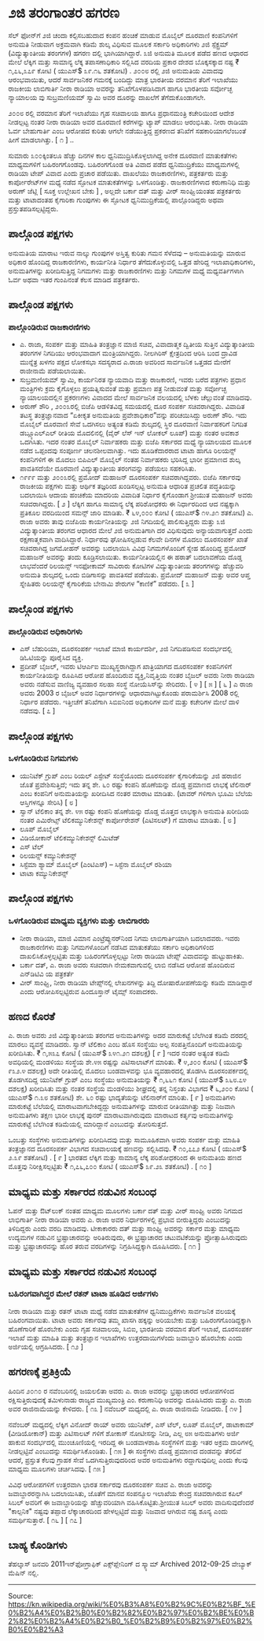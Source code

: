 # ೨ಜಿ ತರಂಗಾಂತರ ಹಗರಣ

ಸೆಲ್ ಫೋನ್‌ಗೆ ೨ಜಿ ಚಂದಾ ಕಲ್ಪಿಸಬಹುದಾದ ಕಂಪನ ಹಂಚಿಕೆ ಮಾಡುವ ಮೊಬೈಲ್ ದೂರವಾಣಿ ಕಂಪನಿಗಳಿಗೆ ಅನುಮತಿ ನೀಡುವಾಗ ಅಕ್ರಮವಾಗಿ ಕಡಿಮೆ ಶುಲ್ಕ ವಿಧಿಸುವ ಮೂಲಕ ಸರ್ಕಾರಿ ಅಧಿಕಾರಿಗಳು ೨ಜಿ ಸ್ಪೆಕ್ಟ್ರಮ್ (ವಿದ್ಯುತ್ಕಾಂತೀಯ ತರಂಗಗಳ) ಹಗರಣ ದಲ್ಲಿ ಭಾಗಿಯಾಗಿದ್ದಾರೆ. ೩ಜಿ ಅನುಮತಿ ಮೂಲಕ ಪಡೆದ ಹಣದ ಆಧಾರದ ಮೇಲೆ ಲೆಕ್ಕಿಗ ಮತ್ತು ಸಾಮಾನ್ಯ ಲೆಕ್ಕ ತಪಾಸಣಾಧಿಕಾರಿ ಸಲ್ಲಿಸಿದ ವರದಿಯ ಪ್ರಕಾರ ದೇಶದ ಬೊಕ್ಕಸಕ್ಕಾದ ನಷ್ಟ ₹ ೧,೭೬,೩೭೯ ಕೋಟಿ ( ಯುಎಸ್$ ೩೯.೧೬ ಶತಕೋಟಿ) . ೨೦೦೮ ರಲ್ಲಿ ೨ಜಿ ಅನುಮತಿಯ ವಿವಾದವು ಆರಂಭವಾಯಿತು, ಆದರೆ ಸಾರ್ವಜನಿಕರ ಗಮನಕ್ಕೆ ಬಂದಿದ್ದು ಮಾತ್ರ ಭಾರತೀಯ ವರಮಾನ ತೆರಿಗೆ ಇಲಾಖೆಯು ರಾಜಕೀಯ ಲಾಬಿಗಾರ್ತಿ ನೀರಾ ರಾಡಿಯಾ ಅವರನ್ನು ತನಿಖೆಗೊಳಪಡಿಸಿದಾಗ ಹಾಗೂ ಭಾರತೀಯ ಸರ್ವೋಚ್ಛ ನ್ಯಾಯಾಲಯ ವು ಸುಬ್ರಮಣಿಯಮ್ ಸ್ವಾಮಿ ಅವರ ದೂರನ್ನು ದಾಖಲೆಗೆ ತೆಗೆದುಕೊಂಡಾಗಲೇ.

೨೦೦೮ ರಲ್ಲಿ ವರಮಾನ ತೆರಿಗೆ ಇಲಾಖೆಯು ಗೃಹ ಸಚಿವಾಲಯ ಹಾಗೂ ಪ್ರಧಾನಮಂತ್ರಿ ಕಚೇರಿಯಿಂದ ಆದೇಶ ನೀಡಲ್ಪಟ್ಟ ನಂತರ ನೀರಾ ರಾಡಿಯಾ ಅವರ ದೂರವಾಣಿ ಕರೆಗಳನ್ನು ಟ್ಯಾಪ್ ಮಾಡಲು ಆರಂಭಿಸಿತು. ನೀರಾ ರಾಡಿಯಾ ಓರ್ವ ಬೇಹುಗಾರ್ತಿ ಎಂಬ ಆರೋಪದ ಕುರಿತು ಆಗಲೇ ನಡೆಯುತ್ತಿದ್ದ ಪ್ರಕರಣದ ತನಿಖೆಗೆ ಸಹಕಾರಿಯಾಗಲೆಂಬಂತೆ ಹೀಗೆ ಮಾಡಲಾಗಿತ್ತು. [ ೧ ] ..

ಸುಮಾರು ೩೦೦ಕ್ಕಿಂತಲೂ ಹೆಚ್ಚು ದಿನಗಳ ಕಾಲ ಧ್ವನಿಮುದ್ರಿಸಿಕೊಳ್ಳಲಾಗಿದ್ದ ಅನೇಕ ದೂರವಾಣಿ ಮಾತುಕತೆಗಳು ಮಾಧ್ಯಮಗಳಿಗೆ ಬಹಿರಂಗಗೊಂಡವು. ಬಹಿರಂಗಗೊಂಡ ಅತಿ ವಿವಾದ ಪಡೆದ ಧ್ವನಿಮುದ್ರಿಕೆಯು ಮಾಧ್ಯಮಗಳಲ್ಲಿ ರಾಡಿಯಾ ಟೇಪ್ ವಿವಾದ ಎಂದು ಪ್ರಚಾರ ಪಡೆಯಿತು. ದಾಖಲೆಯು ರಾಜಕಾರಣಿಗಳು, ಪತ್ರಕರ್ತರು ಮತ್ತು ಕಾರ್ಪೋರೇಟ್‌ಗಳ ಮಧ್ಯೆ ನಡೆದ ಸ್ಫೋಟಕ ಮಾತುಕತೆಗಳನ್ನು ಒಳಗೊಂಡಿತ್ತು. ರಾಜಕಾರಣಿಗಳಾದ ಕರುಣಾನಿಧಿ ಮತ್ತು ಅರುಣ್ ಜೆಟ್ಲಿ [ ಸೂಕ್ತ ಉಲ್ಲೇಖನ ಬೇಕು ] , ಅಲ್ಲದೇ ಬರ್ಕಾ ದತ್ ಮತ್ತು ವೀರ್ ಸಾಂಘ್ವಿಯಂತಹ ಪತ್ರಕರ್ತರು ಮತ್ತು ಟಾಟಾದಂತಹ ಕೈಗಾರಿಕಾ ಗುಂಪುಗಳು ಈ ಸ್ಫೋಟಕ ಧ್ವನಿಮುದ್ರಿಕೆಯಲ್ಲಿ ಪಾಲ್ಗೊಂಡಿದ್ದರು ಅಥವಾ ಪ್ರಸ್ತುತಪಡಿಸಲ್ಪಟ್ಟಿದ್ದರು.

## ಪಾಲ್ಗೊಂಡ ಪಕ್ಷಗಳು

ಅನುಮತಿಯ ಮಾರಾಟ ಇರುವ ನಾಲ್ಕು ಗುಂಪುಗಳ ಅಸ್ತಿತ್ವ ಕುರಿತು ಗಮನ ಸೆಳೆದವು – ಅನುಮತಿಯನ್ನು ಮಾರುವ ಅಧಿಕಾರ ಹೊಂದಿದ್ದ ರಾಜಕಾರಣಿಗಳು, ಕಾರ್ಯನೀತಿ ನಿರ್ಧಾರ ತೆಗೆದುಕೊಳ್ಳುವಲ್ಲಿ ಒತ್ತಡ ಹೇರಿದ್ದ ಇಲಾಖಾಧಿಕಾರಿಗಳು, ಅನುಮತಿಗಳನ್ನು ಖರೀದಿಸುತ್ತಿದ್ದ ನಿಗಮಗಳು ಮತ್ತು ರಾಜಕಾರಣಿಗಳು ಮತ್ತು ನಿಗಮಗಳ ಮಧ್ಯೆ ಮಧ್ಯವರ್ತಿಗಳಾಗಿ ಓರ್ವ ಅಥವಾ ಇತರ ಗುಂಪಿನಂತೆ ಕೆಲಸ ಮಾಡಿದ ಪತ್ರಕರ್ತರು.

## ಪಾಲ್ಗೊಂಡ ಪಕ್ಷಗಳು

### ಪಾಲ್ಗೊಂಡಿರುವ ರಾಜಕಾರಣಿಗಳು

- ಎ. ರಾಜಾ, ಸಂಪರ್ಕ ಮತ್ತು ಮಾಹಿತಿ ತಂತ್ರಜ್ಞಾನ ಮಾಜಿ ಸಚಿವ, ವಿವಾದಾತ್ಮಕ ದ್ವಿತೀಯ ಸುತ್ತಿನ ವಿದ್ಯುತ್ಕಾಂತೀಯ ತರಂಗಗಳ ನಿಗದಿಯು ಆರಂಭವಾದಾಗ ಮಂತ್ರಿಯಾಗಿದ್ದರು. ನೀಲಗಿರಿಸ್ ಕ್ಷೇತ್ರದಿಂದ ಆರಿಸಿ ಬಂದ ದ್ರಾವಿಡ ಮುನ್ನೆತ್ರ ಖಳಗಂ ಪಕ್ಷದ ಲೋಕಸಭಾ ಸದಸ್ಯರಾದ ಎ.ರಾಜಾ ಅವರಿಂದ ಸಾರ್ವಜನಿಕ ಒತ್ತಡದ ಮೇರೆಗೆ ರಾಜೀನಾಮೆ ಪಡೆಯಲಾಯಿತು.
- ಸುಬ್ರಮಣಿಯಮ್ ಸ್ವಾಮಿ, ಕಾರ್ಯನಿರತ ನ್ಯಾಯವಾದಿ ಮತ್ತು ರಾಜಕಾರಣಿ, ಇವರು ಬರೆದ ಪತ್ರಗಳು ಪ್ರಧಾನ ಮಂತ್ರಿಗಳು ಕ್ರಮ ಕೈಗೊಳ್ಳಲು ಪ್ರಯತ್ನಿಸುವಂತೆ ಮತ್ತು ಪ್ರಮಾಣ ಪತ್ರ ನೀಡುವಂತೆ ಮತ್ತು ಸರ್ವೋಚ್ಛ ನ್ಯಾಯಾಲಯದಲ್ಲಿನ ಪ್ರಕರಣಗಳು ವಿವಾದದ ಮೇಲೆ ಸಾರ್ವಜನಿಕ ವಲಯದಲ್ಲಿ ಬೆಳಕು ಚೆಲ್ಲುವಂತೆ ಮಾಡಿದವು.
- ಅರುಣ್ ಶೌರಿ , ೨೦೦೩ರಲ್ಲಿ ಬಿಜೆಪಿ ಆಡಳಿತವಿದ್ದ ಸಮಯದಲ್ಲಿ ದೂರ ಸಂಪರ್ಕ ಸಚಿವರಾಗಿದ್ದರು. ವಿವಾದಿತ ತಟಸ್ಥ ತಂತ್ರಜ್ಞಾನವಾದ “ಏಕೀಕೃತ ಅನುಮತಿಯ ಪ್ರವೇಶಾಧಿಕಾರ”ವನ್ನು ಪರಿಚಯಿಸಿದ್ದು ಅರುಣ್ ಶೌರಿ. ಇದು ಮೊಬೈಲ್ ದೂರವಾಣಿ ಸೇವೆ ಒದಗಿಸಲು ಅತ್ಯಂತ ಕಡಿಮೆ ಶುಲ್ಕದಲ್ಲಿ ಸ್ಥಿರ ದೂರವಾಣಿ ನಿರ್ವಾಹಕರಿಗೆ ನಿಗದಿತ ಡಬ್ಲ್ಯೂಎಲ್ಎಲ್ ರೀತಿಯ ಮೊದಲಿನಲ್ಲಿ (ವೈರ್ ಲೆಸ್ ಇನ್ ಲೋಕಲ್ ಲೂಪ್) ಮತ್ತು ನಂತರ ಅವಕಾಶ ಒದಗಿಸಿತು. ಇದರ ನಂತರ ಮೊಬೈಲ್ ನಿರ್ವಾಹಕರು ಮತ್ತು ಬಿಜೆಪಿ ಸರ್ಕಾರದ ಮಧ್ಯೆ ನ್ಯಾಯಾಲಯದ ಮೂಲಕ ನಡೆದ ಒಪ್ಪಂದವು ಸಂಪೂರ್ಣ ಚಲನಶೀಲವಾಗಿತ್ತು. ಇದು ಹೂಡಿಕೆದಾರರಾದ ಟಾಟಾ ಹಾಗೂ ರಿಲಯನ್ಸ್ ಕಂಪನಿಗಳಿಗೆ ಈ ಮೊದಲು ಬಿಪಿಎಲ್ ಮೊಬೈಲ್ ನಂತಹ ನಿರ್ವಾಹಕರು ಭರಿಸಿದ್ದ ಭಾರೀ ಪ್ರಮಾಣದ ಶುಲ್ಕ ಪಾವತಿಸದೆಯೇ ದೂರವಾಣಿ ವಿದ್ಯುತ್ಕಾಂತೀಯ ತರಂಗವನ್ನು ಪಡೆಯಲು ಸಹಕರಿಸಿತು.
- ೧೯೯೯ ಮತ್ತು ೨೦೦೩ರಲ್ಲಿ ಪ್ರಮೋದ್ ಮಹಾಜನ್ ದೂರಸಂಪರ್ಕ ಸಚಿವರಾಗಿದ್ದವರು. ಬಿಜೆಪಿ ಸರ್ಕಾರವು ರಾಜಕೀಯ ಪಕ್ಷಗಳು ಮತ್ತು ಆರ್ಥಿಕ ತಜ್ಞರಿಂದ ಖಂಡಿಸಲ್ಪಟ್ಟ ಅನುಮತಿ ಆಧಾರಿತ ಪ್ರಚಲಿತ ಪದ್ಧತಿಯನ್ನು ಬದಲಾಯಿಸಿ ಆದಾಯ ಹಂಚಿಕೆಯ ಮಾದರಿಯ ವಿವಾದಿತ ನಿರ್ಧಾರ ಕೈಗೊಂಡಾಗ ಶ್ರೀಯುತ ಮಹಾಜನ್ ಅವರು ಸಚಿವರಾಗಿದ್ದರು. [ ೨ ] ಲೆಕ್ಕಿಗ ಹಾಗೂ ಸಾಮಾನ್ಯ ಲೆಕ್ಕ ಪರಿಶೋಧಕರು ಈ ನಿರ್ಧಾರದಿಂದ ಆದ ನಷ್ಟಕ್ಕಾಗಿ ಪ್ರತಿಕೂಲ ವರದಿಯಿಂದ ಸಮನ್ಸ್ ಜಾರಿ ಮಾಡಿತು. ₹ ೬೪,೦೦೦ ಕೋಟಿ ( ಯುಎಸ್$ ೧೪.೨೧ ಶತಕೋಟಿ) ಎ. ರಾಜಾ ಅವರು ತಾವು ಬಿಜೆಪಿಯ ಕಾರ್ಯನೀತಿಯನ್ನು ೨ಜಿ ನಿಗದಿಯಲ್ಲಿ ಪಾಲಿಸುತ್ತಿದ್ದರು ಮತ್ತು ೩ಜಿ ವಿದ್ಯುತ್ಕಾಂತೀಯ ತರಂಗದ ಆಧಾರದ ಮೇಲೆ ೨ಜಿ ಅನುಮತಿಗಾಗಿ ದರ ವಿಧಿಸುವುದು ಅನ್ಯಾಯವಾಗುತ್ತದೆ ಎಂದು ರಕ್ಷಣಾತ್ಮಕವಾಗಿ ವಾದಿಸಿದ್ದಾರೆ. ನಿರ್ಧಾರವು ಘೋಷಿಸಲ್ಪಡುವ ಕೆಲವೇ ದಿನಗಳ ಮೊದಲು ದೂರಸಂಪರ್ಕ ಖಾತೆ ಸಚಿವರಾಗಿದ್ದ ಜಗಮೋಹನ್ ಅವರನ್ನು ಬದಲಾಯಿಸಿ ವಿವಿಧ ನಿಗಮಗಳೊಂದಿಗೆ ಸ್ನೇಹ ಹೊಂದಿದ್ದ ಪ್ರಮೋದ್ ಮಹಾಜನ್ ಅವರನ್ನು ತಂದು ಕೂಡ್ರಿಸಲಾಯಿತು. ಕಾರ್ಯನೀತಿಯಲ್ಲಿನ ಈ ಹಠಾತ್ ಬದಲಾವಣೆಯ ದೊಡ್ಡ ಲಾಭವೆಂದರೆ ರಿಲಯನ್ಸ್ ಇನಫೋಕಾಮ್ ಸಾವಿರಾರು ಕೋಟಿಗಳ ವಿದ್ಯುತ್ಕಾಂತೀಯ ತರಂಗಗಳನ್ನು ಹೆಚ್ಚುವರಿ ಅನುಮತಿ ಶುಲ್ಕದಲ್ಲಿ ಒಂದು ಬಿಡಿಗಾಸನ್ನು ಪಾವತಿಸದೆ ಪಡೆಯಿತು. ಪ್ರಮೋದ್ ಮಹಾಜನ್ ಮತ್ತು ಅವರ ಆಪ್ತ ಸ್ನೇಹಿತರು ರಿಲಯನ್ಸ್ ಕೈಗಾರಿಕೆಯ ಬೇನಾಮಿ ಶೇರುಗಳ “ಕಾಣಿಕೆ” ಪಡೆದರು. [ ೩ ]

## ಪಾಲ್ಗೊಂಡ ಪಕ್ಷಗಳು

### ಪಾಲ್ಗೊಂಡಿರುವ ಅಧಿಕಾರಿಗಳು

- ಎಸ್ ಬೆಹುರಿಯಾ, ದೂರಸಂಪರ್ಕ ಇಲಾಖೆ ಮಾಜಿ ಕಾರ್ಯದರ್ಶಿ, ೨ಜಿ ನಿಗದಿಪಡಿಸುವ ಸಂದರ್ಭದಲ್ಲಿ ಡಿಓಟಿಯನ್ನು ಪೂರೈಸಿದ ವ್ಯಕ್ತಿ.
- ಪ್ರದೀಪ್ ಬೈಜಲ್, ಇವರು ಟಿಆರ್ಎಐ ಮುಖ್ಯಸ್ಥರಾಗಿದ್ದಾಗ ಖಾತ್ರಿಯಾಗದ ದೂರಸಂಪರ್ಕ ಕಂಪನಿಗಳಿಗೆ ಕಾರ್ಯನೀತಿಯನ್ನು ರೂಪಿಸಿದ ಆರೋಪ ಹೊಂದಿರುವ ವ್ಯಕ್ತಿ,ನಿವೃತ್ತಿಯ ನಂತರ ಬೈಜಲ್ ಅವರು ನೀರಾ ರಾಡಿಯಾ ಅವರು ನಡೆಸುವ ವಾಣಿಜ್ಯ ವ್ಯವಹಾರ ಸಲಹಾ ಸಂಸ್ಥೆ ನೋಯೆಸಿಸ್‌ನ್ನು ಸೇರಿದರು. [ ೪ ] [ ೫ ] [ ೬ ] ಎ ರಾಜಾ ಅವರು 2003 ರ ಬೈಜಲ್ ಅವರ ನಿರ್ಧಾರಗಳನ್ನು ಆಧಾರವಾಗಿಟ್ಟುಕೊಂಡು ಪರಾಮರ್ಶಿಸಿ 2008 ರಲ್ಲಿ ನಿರ್ಧಾರ ಪಡೆದರು. ಇತ್ತೀಚೆಗೆ ತನಿಖೆಗಾಗಿ ಸಿಬಿಐನಿಂದ ಅಧಿಕಾರಿಗಳ ಮನೆ ಮತ್ತು ಕಚೇರಿಗಳ ಮೇಲೆ ದಾಳಿ ನಡೆದವು. [ ೭ ]

## ಪಾಲ್ಗೊಂಡ ಪಕ್ಷಗಳು

### ಒಳಗೊಂಡಿರುವ ನಿಗಮಗಳು

- ಯುನಿಟೆಕ್ ಗ್ರುಪ್ ಎಂಬ ರಿಯಲ್ ಎಸ್ಟೇಟ್ ಸಂಸ್ಥೆಯೊಂದು ದೂರಸಂಪರ್ಕ ಕೈಗಾರಿಕೆಯನ್ನು ೨ಜಿ ಹರಾಜಿನ ಜೊತೆ ಪ್ರವೇಶಿಸುತ್ತಿದೆ; ಇದು ತನ್ನ ಶೇ. ೬೦ ರಷ್ಟು ಕಂಪನಿ ಹೊಣೆಯನ್ನು ದೊಡ್ಡ ಪ್ರಮಾಣದ ಲಾಭಕ್ಕೆ ಟೆಲಿನಾರ್ ಎಂಬ ಕಂಪನಿಗೆ ಅನುಮತಿಯನ್ನು ಖರೀದಿಸಿದ ನಂತರ ಮಾರಾಟ ಮಾಡಿತು. (ಟಾವರ್ ಗಳಿಗಾಗಿ ಭೂಮಿ ಬೆಲೆಯ ಆಸ್ತಿಗಳನ್ನೂ ಸೇರಿಸಿ) [ ೮ ]
- ಸ್ವಾನ್ ಟೆಲಿಕಾಂ ತನ್ನ ಶೇ. ೪೫ ರಷ್ಟು ಕಂಪನಿ ಹೊಣೆಯನ್ನು ದೊಡ್ಡ ಮೊತ್ತದ ಲಾಭಕ್ಕಾಗಿ ಅನುಮತಿ ಖರೀದಿಯ ನಂತರ ಎಮಿರೇಟ್ಸ್ ಟೆಲಿಕಮ್ಯುನಿಕೇಶನ್ಸ್ ಕಾರ್ಪೋರೇಶನ್ (ಎಟಿಸಲಟ್) ಗೆ ಮಾರಾಟ ಮಾಡಿತು. [ ೮ ]
- ಲೂಪ್ ಮೊಬೈಲ್
- ವಿಡಿಯೋಕಾನ್ ಟೆಲಿಕಮ್ಯುನಿಕೇಶನ್ಸ್ ಲಿಮಿಟೆಡ್
- ಎಸ್ ಟೆಲ್
- ರಿಲಯನ್ಸ್ ಕಮ್ಯುನಿಕೇಶನ್ಸ್
- ಸಿಸ್ಟೆಮಾ ಶ್ಯಾಮ್ ಮೊಬೈಲ್ (ಎಂಟಿಎಸ್) – ಸಿಸ್ಟೆನಾ ಮೊಬೈಲ್ ರಶಿಯಾ
- ಟಾಟಾ ಕಮ್ಯುನಿಕೇಶನ್ಸ್

## ಪಾಲ್ಗೊಂಡ ಪಕ್ಷಗಳು

### ಒಳಗೊಂಡಿರುವ ಮಾಧ್ಯಮ ವ್ಯಕ್ತಿಗಳು ಮತ್ತು ಲಾಬಿಗಾರರು

- ನೀರಾ ರಾಡಿಯಾ, ಮಾಜಿ ವಿಮಾನ ಎಂಟ್ರೆಪ್ಯುನರ್‌ನಿಂದ ನಿಗಮ ಲಾಬಿಗಾರ್ತಿಯಾಗಿ ಬದಲಾದವರು. ಇವರು ರಾಜಕಾರಣಿಗಳು ಮತ್ತು ನಿಗಮಗಳೊಂದಿಗೆ ನಡೆಸಿದ ಮಾತುಕತೆಯು ಸರ್ಕಾರಿ ಅಧಿಕಾರಿಗಳಿಂದ ದಾಖಲಿಸಿಕೊಳ್ಳಲ್ಪಟ್ಟಿತು ಮತ್ತು ಬಹಿರಂಗಗೊಳ್ಳಲ್ಪಟ್ಟು ನೀರಾ ರಾಡಿಯಾ ಟೇಪ್ಸ್ ವಿವಾದವನ್ನು ಹುಟ್ಟುಹಾಕಿತು.
- ಬರ್ಕಾ ದತ್, ಎ. ರಾಜಾ ಅವರು ಸಚಿವರಾಗಿ ನೇಮಕವಾಗುವಲ್ಲಿ ಲಾಬಿ ನಡೆಸಿದ ಆರೋಪ ಹೊಂದಿರುವ ಎನ್‌ಡಿಟಿವಿ ಯ ಪತ್ರಕರ್ತೆ
- ವೀರ್ ಸಾಂಘ್ವಿ, ನೀರಾ ರಾಡಿಯಾ ಟೇಪ್ಸ್‌ನಲ್ಲಿ ಲೇಖನಗಳನ್ನು ತಿದ್ದಿ ದೋಷಾರೋಪಣೆಯನ್ನು ಕಡಿಮೆ ಮಾಡಿದ್ದಾರೆ ಎಂದು ಆರೋಪಿಸಲ್ಪಟ್ಟಿರುವ ಹಿಂದೂಸ್ತಾನ್ ಟೈಮ್ಸ್ ಸಂಪಾದಕರು.

## ಹಣದ ಕೊರತೆ

ಎ. ರಾಜಾ ಅವರು ೨ಜಿ ವಿದ್ಯುತ್ಕಾಂತೀಯ ತರಂಗದ ಅನುಮತಿಗಳನ್ನು ಅದರ ಮಾರುಕಟ್ಟೆ ಬೆಲೆಗಿಂತ ಕಡಿಮೆ ದರದಲ್ಲಿ ಮಾರಲು ವ್ಯವಸ್ಥೆ ಮಾಡಿದರು. ಸ್ವಾನ್ ಟೆಲಿಕಾಂ ಎಂಬ ಹೊಸ ಸಂಸ್ಥೆಯು ಅಲ್ಪ ಸಂಪತ್ತಿನೊಂದಿಗೆ ಅನುಮತಿಯನ್ನು ಖರೀದಿಸಿತು. ₹ ೧,೫೩೭ ಕೋಟಿ ( ಯುಎಸ್$ ೩೪೧.೨೧ ದಶಲಕ್ಷ) [ ೯ ] ಇದರ ನಂತರ ಅತ್ಯಂತ ಕಡಿಮೆ ಅವಧಿಯಲ್ಲಿ ಮಂಡಳಿಯು ಸಂಸ್ಥೆಯ ಶೇ.೪೫ ರಷ್ಟನ್ನು ಎಟಿಸಾಲಾಟ್‌ಗೆ ಮಾರಿತು. ₹ ೪,೨೦೦ ಕೋಟಿ ( ಯುಎಸ್$ ೯೩೨.೪ ದಶಲಕ್ಷ) ಅದೇ ರೀತಿಯಲ್ಲಿ ಮೊದಲು ಬಂಡವಾಳವನ್ನು ಭೂ ವ್ಯವಹಾರದಲ್ಲಿ ತೊಡಗಿಸಿ ದೂರಸಂಪರ್ಕದಲ್ಲಿ ತೊಡಗಿಸದಿದ್ದ ಯುನಿಟೆಕ್ ಗ್ರುಪ್ ಎಂಬ ಸಂಸ್ಥೆಯು ಅನುಮತಿಯನ್ನು ₹ ೧,೬೬೧ ಕೋಟಿ ( ಯುಎಸ್$ ೩೬೮.೭೪ ದಶಲಕ್ಷ) ಖರೀದಿಸಿತು ಮತ್ತು ನಂತರ ಸಂಸ್ಥೆಯ ಮಂಡಳಿಯು ಶೀಘ್ರದಲ್ಲಿ ತನ್ನ ನಿಸ್ತಂತು ವಿಭಾಗದ ₹ ೬,೨೦೦ ಕೋಟಿ ( ಯುಎಸ್$ ೧.೩೮ ಶತಕೋಟಿ) ಶೇ. ೬೦ ರಷ್ಟು ಭಾದ್ಯತೆಯನ್ನು ಟೆಲಿನಾರ್‌ಗೆ ಮಾರಿತು. [ ೯ ] ಅನುಮತಿಗಳು ಮಾರುಕಟ್ಟೆ ಬೆಲೆಯಲ್ಲಿ ಮಾರಾಟವಾಗಬೇಕಿದ್ದದ್ದು ಅನುಮತಿಗಳನ್ನು ಮಾರುವ ರೀತಿಯಾಗಿತ್ತು ಮತ್ತು ನಿಜವಾಗಿ ಅನುಮತಿಗಳು ತಕ್ಷಣ ಭಾರೀ ಲಾಭಕ್ಕೆ ಪುನರ್ ಮಾರಾಟವಾಗಿರುವುದು ಮಾರಾಟದ ಕರ್ತೃವು ಅನುಮತಿಗಳನ್ನು ಮಾರುಕಟ್ಟೆ ಬೆಲೆಗಿಂತ ಕಡಿಮೆಯಲ್ಲಿ ಮಾರಿದ್ದಾನೆ ಎಂಬುದನ್ನು ತೋರಿಸುತ್ತದೆ.

ಒಂಬತ್ತು ಸಂಸ್ಥೆಗಳು ಅನುಮತಿಗಳನ್ನು ಖರೀದಿಸಿದವು ಮತ್ತು ಸಾಮೂಹಿಕವಾಗಿ ಅವರು ಸಂಪರ್ಕ ಮತ್ತು ಮಾಹಿತಿ ತಂತ್ರಜ್ಞಾನದ ದೂರಸಂಪರ್ಕ ವಿಭಾಗದ ಸಚಿವಾಲಯಕ್ಕೆ ಹಣವನ್ನು ಸಲ್ಲಿಸಿದವು. ₹ ೧೦,೭೭೨ ಕೋಟಿ ( ಯುಎಸ್$ ೨.೩೯ ಶತಕೋಟಿ) . [ ೯ ] ಭಾರತದ ಲೆಕ್ಕಿಗ ಮತ್ತು ಸಾಮಾನ್ಯ ಲೆಕ್ಕ ಪರಿಶೋಧಕರಿಂದ ಈ ಅನುಮತಿಯ ಹಣದ ಮೊತ್ತವು ನಿರೀಕ್ಷಿಸಲ್ಪಟ್ಟಿತು ₹ ೧,೭೬,೭೦೦ ಕೋಟಿ ( ಯುಎಸ್$ ೩೯.೨೩ ಶತಕೋಟಿ) . [ ೧೦ ]

## ಮಾಧ್ಯಮ ಮತ್ತು ಸರ್ಕಾರದ ನಡುವಿನ ಸಂಬಂಧ

ಓಪನ್ ಮತ್ತು ಔಟ್‌ಲುಕ್ ನಂತಹ ಮಾಧ್ಯಮ ಮೂಲಗಳು ಬರ್ಕಾ ದತ್ ಮತ್ತು ವೀರ್ ಸಾಂಘ್ವಿ ಅವರು ನಿಗಮದ ಲಾಭಿಗಾರ್ತಿ ನೀರಾ ರಾಡಿಯಾ ಅವರು ಎ. ರಾಜಾ ಅವರ ನಿರ್ಧಾರಗಳಲ್ಲಿ ಪ್ರಭಾವ ಬೀರುತ್ತಿದ್ದರು ಎಂಬುದನ್ನು ತಿಳಿದಿದ್ದರು ಎಂದು ವರದಿ ಮಾಡಿದವು. ಟೀಕಾಕಾರರು ದತ್ ಮತ್ತು ಸಾಂಘ್ವಿ ಅವರನ್ನು ಸರ್ಕಾರ ಮತ್ತು ಮಾಧ್ಯಮ ಉದ್ಯಮಗಳ ನಡುವಿನ ಭ್ರಷ್ಟಾಚಾರವನ್ನು ಅರಿತಿರುವುದು, ಈ ಭ್ರಷ್ಟಾಚಾರದ ಚಟುವಟಿಕೆಯನ್ನು ಪ್ರೋತ್ಸಾಹಿಸಿರುವುದು ಮತ್ತು ಭ್ರಷ್ಟಾಚಾರವನ್ನು ಹೊರ ತರುವ ವರದಿಗಳನ್ನು ನಿಗ್ರಹಿಸಿದ್ದಕ್ಕಾಗಿ ದೂಷಿಸಿದರು. [ ೧೧ ]

## ಮಾಧ್ಯಮ ಮತ್ತು ಸರ್ಕಾರದ ನಡುವಿನ ಸಂಬಂಧ

### ಬಹಿರಂಗವಾಗಿದ್ದರ ಮೇಲೆ ರತನ್ ಟಾಟಾ ಹೂಡಿದ ಅರ್ಜಿಗಳು

ನೀರಾ ರಾಡಿಯಾ ಮತ್ತು ರತನ್ ಟಾಟಾ ಮಧ್ಯೆ ನಡೆದ ಮಾತುಕತೆಗಳ ಧ್ವನಿಮುದ್ರಿಕೆಗಳು ಸಾರ್ವಜನಿಕ ವಲಯಕ್ಕೆ ಬಹಿರಂಗವಾಯಿತು. ಟಾಟಾ ಅವರು ಸರ್ಕಾರವು ತಮ್ಮ ಖಾಸಗಿ ಹಕ್ಕನ್ನು ಅರಿಯಬೇಕು ಮತ್ತು ಬಹಿರಂಗಗೊಂಡಿದ್ದಕ್ಕಾಗಿ ಹೊಣೆಗಾರಿಕೆ ಹೊರಬೇಕು ಎಂದು ಗೃಹ ಸಚಿವಾಲಯ, ಸಿಬಿಐ, ಭಾರತೀಯ ವರಮಾನ ತೆರಿಗೆ ಇಲಾಖೆ, ದೂರಸಂಪರ್ಕ ಇಲಾಖೆ ಮತ್ತು ಮಾಹಿತಿ ಮತ್ತು ತಂತ್ರಜ್ಞಾನ ಇಲಾಖೆಗಳು ಉತ್ತರದಾಯಿಗಳೆಂದು ಜವಾಬ್ದಾರಿ ಹೊರಬೇಕು ಎಂದು ಅರ್ಜಿಯಲ್ಲಿ ಆಗ್ರಹಿಸಿದರು. [ ೧೨ ]

## ಹಗರಣಕ್ಕೆ ಪ್ರತಿಕ್ರಿಯೆ

ಹಿಂದಿನ ೨೦೧೦ ರ ನವೆಂಬರಿನಲ್ಲಿ ಜಯಲಲಿತಾ ಅವರು ಎ. ರಾಜಾ ಅವರನ್ನು ಭ್ರಷ್ಟಾಚಾರದ ಆರೋಪಗಳಿಂದ ರಕ್ಷಿಸುತ್ತಿರುವುದಕ್ಕೆ ತಮಿಳುನಾಡು ರಾಜ್ಯದ ಮುಖ್ಯಮಂತ್ರಿ ಎಂ. ಕರುಣಾನಿಧಿ ಅವರನ್ನು ದೂಷಿಸಿದರು ಮತ್ತು ಎ. ರಾಜಾ ಅವರ ರಾಜಿನಾಮೆಯನ್ನು ಕೇಳಿದರು. [ ೧೩ ] ನವೆಂಬರ್ ಮಧ್ಯದಲ್ಲಿ ಎ. ರಾಜಾ ರಾಜಿನಾಮೆ ನೀಡಿದರು. [ ೧೪ ]

ನವೆಂಬರ್ ಮಧ್ಯದಲ್ಲಿ ಲೆಕ್ಕಿಗ ವಿನೋದ್ ರಾಯ್ ಅವರು ಯುನಿಟೆಕ್, ಎಸ್ ಟೆಲ್, ಲೂಪ್ ಮೊಬೈಲ್, ಡಾಟಾಕಾಮ್ (ವೀಡಿಯೋಕಾನ್) ಮತ್ತು ಎಟಿಸಾಲಟ್ ಗಳಿಗೆ ಶೋಕಾಸ್ ನೋಟೀಸನ್ನು ನೀಡಿ, ಎಲ್ಲ ೮೫ ಅನುಮತಿಗಳು ಅರ್ಜಿ ಹಾಕುವ ಸಂದರ್ಭದಲ್ಲಿ ಮುಂಚೂಣಿಯಲ್ಲಿ ಇರದಿದ್ದ ಈ ಬಂಡವಾಳಶಾಹಿ ಸಂಸ್ಥೆಗಳಿಗೆ ಮತ್ತು ಇತರ ಅಕ್ರಮ ದಾರಿಗಳಲ್ಲಿ ನೀಡಲ್ಪಟ್ಟಿವೆ ಎಂಬುದನ್ನು ಸಮರ್ಥಿಸಿಕೊಂಡಿತು. [ ೧೫ ] ಈ ಸಂಸ್ಥೆಗಳು ದೊಡ್ಡ ಪ್ರಮಾಣದ ದಂಡವನ್ನು ತೆರಲಿವೆ ಆದರೆ, ಪ್ರಸ್ತುತ ಕೆಲವು ಗ್ರಾಹಕ ಸೇವೆ ಒದಗಿಸುತ್ತಿರುವುದರಿಂದ ಅವರ ಅನುಮತಿಗಳು ರದ್ದಾಗುವುದಿಲ್ಲ ಎಂದು ಕೆಲವು ಮಾಧ್ಯಮ ಮೂಲಗಳು ಚರ್ಚಿಸಿದವು. [ ೧೫ ]

ವಿವಿಧ ಆರೋಪಗಳಿಗೆ ಉತ್ತರವಾಗಿ ಭಾರತ ಸರ್ಕಾರವು ದೂರಸಂಪರ್ಕ ಸಚಿವ ಎ. ರಾಜಾ ಅವರನ್ನು ಜವಾಬ್ದಾರರನ್ನಾಗಿಸಿ ಬದಲಾಯಿಸಿತು, ಜೊತೆಗೆ ಮಾನವ ಸಂಪನ್ಮೂಲ ಇಲಾಖೆಯ ಕೇಂದ್ರ ಸಚಿವರಾಗಿರುವ ಕಪಿಲ್ ಸಿಬಲ್ ಅವರಿಗೆ ಈ ಜವಾಬ್ದಾರಿಯನ್ನು ಹೆಚ್ಚುವರಿಯಾಗಿ ವಹಿಸಿಕೊಟ್ಟಿತು.ಶ್ರೀಯುತ ಸಿಬಲ್ ಅವರು ವಾದಿಸುವುದೆಂದರೆ "ಕಾಲ್ಪನಿಕ" ನಷ್ಟವು ತಪ್ಪಾದ ಲೆಕ್ಕಾಚಾರದಿಂದ ಹೇಳಲ್ಪಟ್ಟಿದೆ ಮತ್ತು ನಿಜವಾದ ಆಗಿರುವ ನಷ್ಟ ಶೂನ್ಯ ಎಂದು ಸಮರ್ಥಿಸುತ್ತಾರೆ. [ ೧೬ ] [ ೧೭ ]

## ಬಾಹ್ಯ ಕೊಂಡಿಗಳು

ತೆಹಲ್ಕಾಸ್ ಜನವರಿ 2011ಇನ್‌ಫೋಗ್ರಾಫಿಕ್ ಎಕ್ಸ್‌ಪ್ಲೇನಿಂಗ್ ದ ಸ್ಕ್ಯಾಮ್ Archived 2012-09-25 ವೇಬ್ಯಾಕ್ ಮೆಷಿನ್ ನಲ್ಲಿ.

---
Source: https://kn.wikipedia.org/wiki/%E0%B3%A8%E0%B2%9C%E0%B2%BF_%E0%B2%A4%E0%B2%B0%E0%B2%82%E0%B2%97%E0%B2%BE%E0%B2%82%E0%B2%A4%E0%B2%B0_%E0%B2%B9%E0%B2%97%E0%B2%B0%E0%B2%A3
